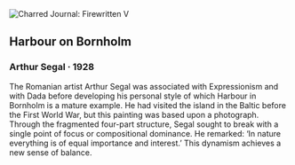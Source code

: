 <div class="artwork-of-the-day">
  <div class="container">
    <div class="img-wrapper">
      <img
        src="https://uploads8.wikiart.org/images/arthur-segal/harbour-on-bornholm-1928.jpg!Large.jpg"
        alt="Charred Journal: Firewritten V" />
    </div>
    <div class="artwork-detail">
      <div class="artwork-origin"> 
        <h2 class="artwork-name">Harbour on Bornholm</h2>
        <h3 class="artist">
          Arthur Segal
                    ·  1928
        </h3>
      </div>
      <p class="description">
        <span class="artwork-description-text ng-binding" ng-bind-html="viewModel.ArtworkOfTheDay.Description | unsafe">The Romanian artist Arthur Segal was associated with Expressionism and with Dada before developing his personal style of which Harbour in Bornholm is a mature example. He had visited the island in the Baltic before the First World War, but this painting was based upon a photograph. Through the fragmented four-part structure, Segal sought to break with a single point of focus or compositional dominance. He remarked: ‘In nature everything is of equal importance and interest.’ This dynamism achieves a new sense of balance.</span>
                        <div class="text-shadow-container" ng-show="showShadow" style=""></div>
      </p>
    </div>
  </div>

</div>
